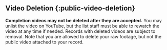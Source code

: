 ## Video Deletion {:public-video-deletion}

**Completion videos may not be deleted after they are accepted.** You may unlist the video on YouTube, but the list staff must be able to rewatch the video at any time if needed. Records with deleted videos are subject to removal. Note that you are allowed to delete your raw footage, but not the public video attached to your record.

